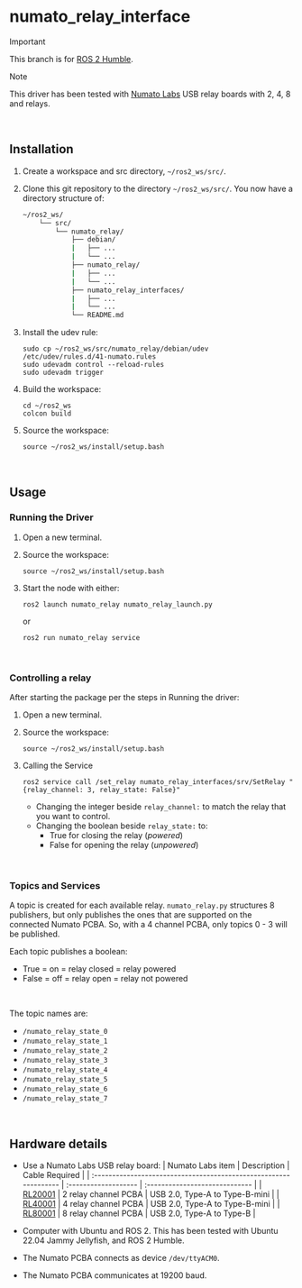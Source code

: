 # numato_relay_interface

> [!IMPORTANT]  
> This branch is for [ROS 2 Humble](https://docs.ros.org/en/humble/index.html).

> [!NOTE]  
> This driver has been tested with [Numato Labs](https://numato.com/) USB relay boards with 2, 4, 8 and relays.

<br />

## Installation

1.  Create a workspace and src directory, `~/ros2_ws/src/`.
2.  Clone this git repository to the directory `~/ros2_ws/src/`.
    You now have a directory structure of:

    ```bash
    ~/ros2_ws/
        └── src/
            └── numato_relay/
                ├── debian/
                |   ├── ...
                |   └── ...
                ├── numato_relay/
                |   ├── ...
                |   └── ...
                ├── numato_relay_interfaces/
                |   ├── ...
                |   └── ...
                └── README.md
    ```

3.  Install the udev rule:
    ```
    sudo cp ~/ros2_ws/src/numato_relay/debian/udev /etc/udev/rules.d/41-numato.rules
    sudo udevadm control --reload-rules
    sudo udevadm trigger
    ```
4.  Build the workspace:
    ```
    cd ~/ros2_ws
    colcon build
    ```

5.  Source the workspace:
    ```
    source ~/ros2_ws/install/setup.bash
    ```

<br />

## Usage

### Running the Driver

1.  Open a new terminal.
2.  Source the workspace:
    ```
    source ~/ros2_ws/install/setup.bash
    ```
3.  Start the node with either:

    ```
    ros2 launch numato_relay numato_relay_launch.py
    ```

    or

    ```
    ros2 run numato_relay service
    ```

<br />

### Controlling a relay

After starting the package per the steps in Running the driver:
1.  Open a new terminal.
2.  Source the workspace:
    ```
    source ~/ros2_ws/install/setup.bash
    ```
3.  Calling the Service
    ```
    ros2 service call /set_relay numato_relay_interfaces/srv/SetRelay "{relay_channel: 3, relay_state: False}"
    ```
    
    -   Changing the integer beside `relay_channel:` to match the relay that you want to control.
    -   Changing the boolean beside `relay_state:` to:
        -  True for closing the relay (_powered_)
        -  False for opening the relay (_unpowered_)


<br />

### Topics and Services

A topic is created for each available relay.
`numato_relay.py` structures 8 publishers, but only publishes the ones that are supported on the connected Numato PCBA.
So, with a 4 channel PCBA, only topics 0 - 3 will be published.

Each topic publishes a boolean:
-   True = on = relay closed = relay powered
-   False = off = relay open = relay not powered

<br />

The topic names are:
-   `/numato_relay_state_0`
-   `/numato_relay_state_1`
-   `/numato_relay_state_2`
-   `/numato_relay_state_3`
-   `/numato_relay_state_4`
-   `/numato_relay_state_5`
-   `/numato_relay_state_6`
-   `/numato_relay_state_7`

<br />

## Hardware details
-   Use a Numato Labs USB relay board:
    | Numato Labs item                                                  | Description          | Cable Required                 |
    | :---------------------------------------------------------------- | :------------------- | :----------------------------- |
    | [RL20001](gttps://numato.com/product/2-channel-usb-relay-module/) | 2 relay channel PCBA | USB 2.0, Type-A to Type-B-mini |
    | [RL40001](https://numato.com/product/4-channel-usb-relay-module/) | 4 relay channel PCBA | USB 2.0, Type-A to Type-B-mini |
    | [RL80001](https://numato.com/product/8-channel-usb-relay-module/) | 8 relay channel PCBA | USB 2.0, Type-A to Type-B      |

-   Computer with Ubuntu and ROS 2.
    This has been tested with Ubuntu 22.04 Jammy Jellyfish, and ROS 2 Humble.
-   The Numato PCBA connects as device `/dev/ttyACM0`.
-   The Numato PCBA communicates at 19200 baud.
